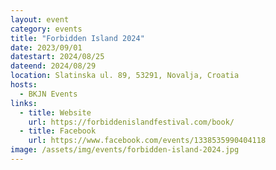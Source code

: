 ```yaml
---
layout: event
category: events
title: "Forbidden Island 2024"
date: 2023/09/01
datestart: 2024/08/25
dateend: 2024/08/29
location: Slatinska ul. 89, 53291, Novalja, Croatia
hosts:
  - BKJN Events
links:
  - title: Website
    url: https://forbiddenislandfestival.com/book/
  - title: Facebook
    url: https://www.facebook.com/events/1338535990404118
image: /assets/img/events/forbidden-island-2024.jpg
---
```

